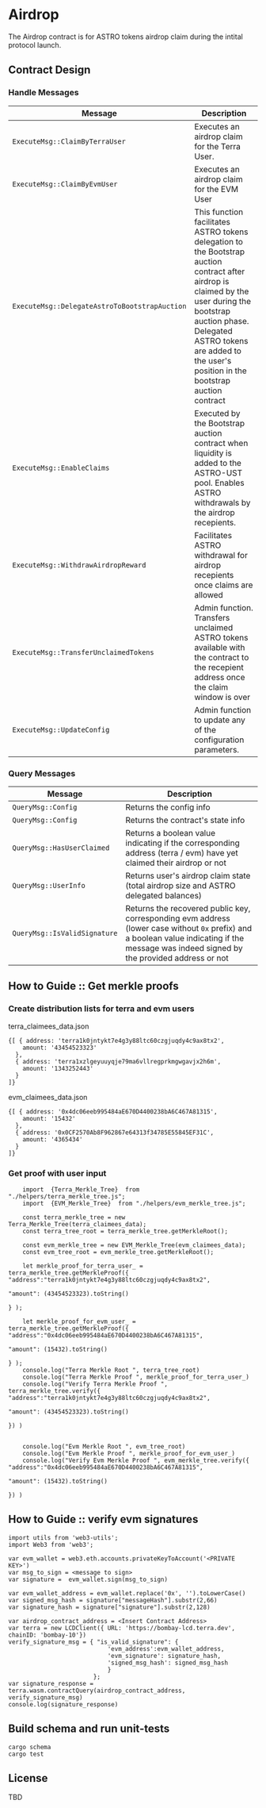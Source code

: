 # Airdrop

The Airdrop contract is for ASTRO tokens airdrop claim during the intital protocol launch. 


## Contract Design

### Handle Messages

| Message                       | Description                                                                                         |
| ----------------------------- | --------------------------------------------------------------------------------------------------- |
| `ExecuteMsg::ClaimByTerraUser`   |  Executes an airdrop claim for the Terra User.                                                        |
| `ExecuteMsg::ClaimByEvmUser`    | Executes an airdrop claim for the EVM User                                         |
| `ExecuteMsg::DelegateAstroToBootstrapAuction`    | This function facilitates ASTRO tokens delegation to the Bootstrap auction contract after airdrop is claimed by the user during the bootstrap auction phase. Delegated ASTRO tokens are added to the user's position in the bootstrap auction contract                                          |
| `ExecuteMsg::EnableClaims`          | Executed by the Bootstrap auction contract when liquidity is added to the ASTRO-UST pool. Enables ASTRO withdrawals by the airdrop recepients.                                    |
| `ExecuteMsg::WithdrawAirdropReward`          | Facilitates ASTRO withdrawal for airdrop recepients once claims are allowed      |
| `ExecuteMsg::TransferUnclaimedTokens`          | Admin function. Transfers unclaimed ASTRO tokens available with the contract to the recepient address once the claim window is over                                       |
| `ExecuteMsg::UpdateConfig`    | Admin function to update any of the configuration parameters.                                      |

### Query Messages

| Message              | Description                                                                        |
| -------------------- | ---------------------------------------------------------------------------------- |
| `QueryMsg::Config`   | Returns the config info                                                            |
| `QueryMsg::Config`   | Returns the contract's state info                                                            |
| `QueryMsg::HasUserClaimed`    |Returns a boolean value indicating if the corresponding address (terra / evm) have yet claimed their airdrop or not                                                |
| `QueryMsg::UserInfo`   | Returns user's airdrop claim state (total airdrop size and ASTRO delegated balances)                                                            |
| `QueryMsg::IsValidSignature` | Returns the recovered public key, corresponding evm address (lower case without `0x` prefix) and a boolean value indicating if the message was indeed signed by the provided address or not                                           |


## How to Guide :: Get merkle proofs

### Create distribution lists for terra and evm users

terra_claimees_data.json

```
{[ { address: 'terra1k0jntykt7e4g3y88ltc60czgjuqdy4c9ax8tx2',
    amount: '43454523323'
  },
  { address: 'terra1xzlgeyuuyqje79ma6vllregprkmgwgavjx2h6m',
    amount: '1343252443'
  }
]}
```

evm_claimees_data.json

```
{[ { address: '0x4dc06eeb995484aE670D4400238bA6C467A81315',
    amount: '15432'
  },
  { address: '0x0CF2570Ab8F962867e64313f34785E55845EF31C',
    amount: '4365434'
  }
]}
```

### Get proof with user input
```
    import  {Terra_Merkle_Tree}  from "./helpers/terra_merkle_tree.js";
    import  {EVM_Merkle_Tree}  from "./helpers/evm_merkle_tree.js";

    const terra_merkle_tree = new Terra_Merkle_Tree(terra_claimees_data);
    const terra_tree_root = terra_merkle_tree.getMerkleRoot();

    const evm_merkle_tree = new EVM_Merkle_Tree(evm_claimees_data);
    const evm_tree_root = evm_merkle_tree.getMerkleRoot();

    let merkle_proof_for_terra_user_ = terra_merkle_tree.getMerkleProof({  "address":"terra1k0jntykt7e4g3y88ltc60czgjuqdy4c9ax8tx2", 
                                                                            "amount": (43454523323).toString()
                                                                        } );

    let merkle_proof_for_evm_user_ = terra_merkle_tree.getMerkleProof({  "address":"0x4dc06eeb995484aE670D4400238bA6C467A81315", 
                                                                            "amount": (15432).toString()
                                                                        } );
    console.log("Terra Merkle Root ", terra_tree_root)
    console.log("Terra Merkle Proof ", merkle_proof_for_terra_user_)
    console.log("Verify Terra Merkle Proof ", terra_merkle_tree.verify({  "address":"terra1k0jntykt7e4g3y88ltc60czgjuqdy4c9ax8tx2", 
                                                                            "amount": (43454523323).toString()
                                                                        }) )


    console.log("Evm Merkle Root ", evm_tree_root)
    console.log("Evm Merkle Proof ", merkle_proof_for_evm_user_)
    console.log("Verify Evm Merkle Proof ", evm_merkle_tree.verify({  "address":"0x4dc06eeb995484aE670D4400238bA6C467A81315", 
                                                                            "amount": (15432).toString()
                                                                        }) )    
```


## How to Guide :: verify evm signatures

```
import utils from 'web3-utils';
import Web3 from 'web3';

var evm_wallet = web3.eth.accounts.privateKeyToAccount('<PRIVATE KEY>')
var msg_to_sign = <message to sign>
var signature =  evm_wallet.sign(msg_to_sign)

var evm_wallet_address = evm_wallet.replace('0x', '').toLowerCase()
var signed_msg_hash = signature["messageHash"].substr(2,66)
var signature_hash = signature["signature"].substr(2,128) 

var airdrop_contract_address = <Insert Contract Address>
var terra = new LCDClient({ URL: 'https://bombay-lcd.terra.dev', chainID: 'bombay-10'})
verify_signature_msg = { "is_valid_signature": {
                            'evm_address':evm_wallet_address, 
                            'evm_signature': signature_hash, 
                            'signed_msg_hash': signed_msg_hash 
                            }
                        };
var signature_response = terra.wasm.contractQuery(airdrop_contract_address, verify_signature_msg)
console.log(signature_response)
```


## Build schema and run unit-tests
```
cargo schema
cargo test
```


## License

TBD
